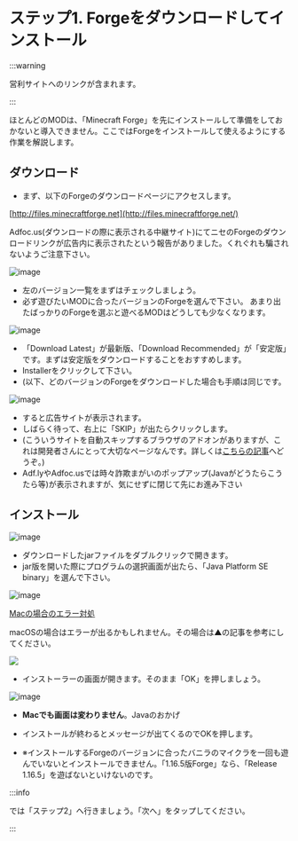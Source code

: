 # ステップ1. Forgeをダウンロードしてインストール

:::warning

営利サイトへのリンクが含まれます。

:::

ほとんどのMODは、「Minecraft Forge」を先にインストールして準備をしておかないと導入できません。ここではForgeをインストールして使えるようにする作業を解説します。

## ダウンロード

-   まず、以下のForgeのダウンロードページにアクセスします。

[http://files.minecraftforge.net](http://files.minecraftforge.net/)

Adfoc.us(ダウンロードの際に表示される中継サイト)にてニセのForgeのダウンロードリンクが広告内に表示されたという報告がありました。くれぐれも騙されないようご注意下さい。 

![image](https://images.ctfassets.net/44sq8tmkumx2/3dSvoTuztWxdznb1BkSzRu/5ff47fd6baeaa19f727228c122dbd469/image.png)

-   左のバージョン一覧をまずはチェックしましょう。
-   必ず遊びたいMODに合ったバージョンのForgeを選んで下さい。 あまり出たばっかりのForgeを選ぶと遊べるMODはどうしても少なくなります。

![image](https://images.ctfassets.net/44sq8tmkumx2/2CB0BhUrCPXE5CCLzfAaC4/c2277ff1f1a13e29ccd42b3e9d2b0571/image.png)

-   「Download Latest」が最新版、「Download Recommended」が「安定版」です。まずは安定版をダウンロードすることをおすすめします。
-   Installerをクリックして下さい。  
-   (以下、どのバージョンのForgeをダウンロードした場合も手順は同じです。

![image](https://images.ctfassets.net/44sq8tmkumx2/1Q2bpBToXI4ZOIlPsSXSm0/ed6304becc09d7191800e8aa800f1452/image.png)

-   すると広告サイトが表示されます。
-   しばらく待って、右上に「SKIP」が出たらクリックします。
-   (こういうサイトを自動スキップするブラウザのアドオンがありますが、これは開発者さんにとって大切なページなんです。詳しくは[こちらの記事](https://www.napoan.com/stop-mod-reposts/#save-income)へどうぞ。)
-   Adf.lyやAdfoc.usでは時々詐欺まがいのポップアップ(Javaがどうたらこうたら等)が表示されますが、気にせずに閉じて先にお進み下さい

## インストール

![image](https://images.ctfassets.net/44sq8tmkumx2/7k6z0xEoBT9aVpbHxm7I27/fd8fc444d67471d18e4d57490199c831/image.png)

-   ダウンロードしたjarファイルをダブルクリックで開きます。
-   jar版を開いた際にプログラムの選択画面が出たら、「Java Platform SE binary」を選んで下さい。

![image](https://images.ctfassets.net/44sq8tmkumx2/2eojgRNcqMxBJzPk1UQhmt/6d8028c4d395331515b608f1b5d76979/image.png)

[Macの場合のエラー対処](https://napoan.com/mcje-forge-mac-jar/)

macOSの場合はエラーが出るかもしれません。その場合は▲の記事を参考にしてください。 

![](https://cdn-ak.f.st-hatena.com/images/fotolife/s/sasigume/20210208/20210208093810.png)

-   インストーラーの画面が開きます。そのまま「OK」を押しましょう。

![image](https://images.ctfassets.net/44sq8tmkumx2/AUU3Hrudv8s6130ZBhjXl/796426bc569cd6f1afe22a319ee18b34/image.png)

- **Macでも画面は変わりません**。Javaのおかげ
- インストールが終わるとメッセージが出てくるのでOKを押します。

-   ※インストールするForgeのバージョンに合ったバニラのマイクラを一回も遊んでいないとインストールできません。「1.16.5版Forge」なら、「Release 1.16.5」を遊ばないといけないのです。

:::info

では「ステップ2」へ行きましょう。「次へ」をタップしてください。

:::
